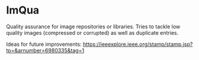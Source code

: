 # ImQua
Quality assurance for image repositories or libraries.
Tries to tackle low quality images (compressed or corrupted) as well as duplicate entries.

Ideas for future improvements:
https://ieeexplore.ieee.org/stamp/stamp.jsp?tp=&arnumber=6980335&tag=1
